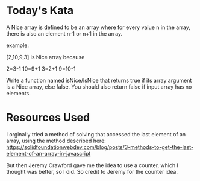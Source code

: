 # Today's Kata

A Nice array is defined to be an array where for every value n in the array, there is also an element n-1 or n+1 in the array.

example:

[2,10,9,3] is Nice array because

2=3-1
10=9+1
3=2+1
9=10-1

Write a function named isNice/IsNice that returns true if its array argument is a Nice array, else false. You should also return false if input array has no elements.

# Resources Used

I orginally tried a method of solving that accessed the last element of an array, using the method described here:
https://solidfoundationwebdev.com/blog/posts/3-methods-to-get-the-last-element-of-an-array-in-javascript

But then Jeremy Crawford gave me the idea to use a counter, which I thought was better, so I did. So credit to Jeremy for the counter idea.